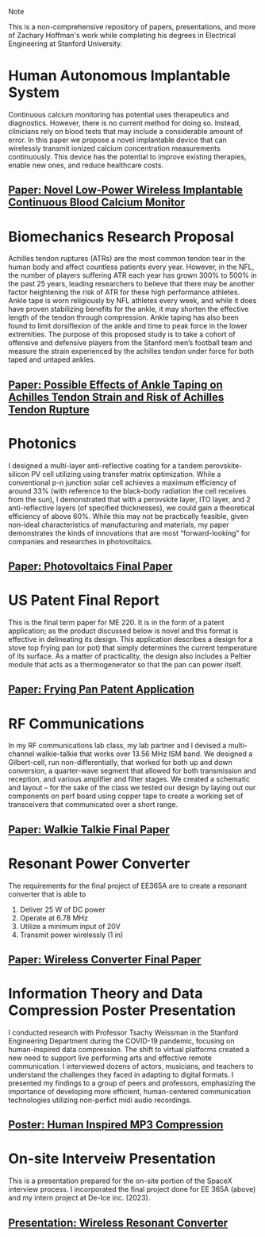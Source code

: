 > [!NOTE]
> This is a non-comprehensive repository of papers, presentations, and more of Zachary Hoffman's work while completing his degrees in Electrical Engineering at Stanford University.


# Human Autonomous Implantable System

Continuous calcium monitoring has potential uses therapeutics and diagnostics. However, there is no current method for doing so. Instead, clinicians rely on blood tests that may include a considerable amount of error. In this paper we propose a novel implantable device that can wirelessly transmit ionized calcium concentration measurements continuously. This device has the potential to improve existing therapies, enable new ones, and reduce healthcare costs.

## [Paper: Novel Low-Power Wireless Implantable Continuous Blood Calcium Monitor](EE303_Final_Project_Report.pdf)

# Biomechanics Research Proposal

Achilles tendon ruptures (ATRs) are the most common tendon tear in the human body and affect countless patients every year. However, in the NFL, the number of players suffering ATR each year has grown 300% to 500% in the past 25 years, leading researchers to believe that there may be another factor heightening the risk of ATR for these high performance athletes. Ankle tape is worn religiously by NFL athletes every week, and while it does have proven stabilizing benefits for the ankle, it may shorten the effective length of the tendon through compression. Ankle taping has also been found to limit dorsiflexion of the ankle and time to peak force in the lower extremities.
The purpose of this proposed study is to take a cohort of offensive and defensive players from the Stanford men’s football team and measure the strain experienced by the achilles tendon under force for both taped and untaped ankles. 

## [Paper: Possible Effects of Ankle Taping on Achilles Tendon Strain and Risk of Achilles Tendon Rupture](BIOE_281_Project.pdf)

# Photonics

I designed a multi-layer anti-reflective coating for a tandem perovskite-silicon PV cell utilizing using transfer matrix optimization. While a conventional p-n junction solar cell achieves a maximum efficiency of around 33% (with reference to the black-body radiation the cell receives from the sun), I demonstrated that with a perovskite layer, ITO layer, and 2 anti-reflective layers (of specified thicknesses), we could gain a theoretical efficiency of above 60%. While this may not be practically feasible, given non-ideal characteristics of manufacturing and materials, my paper demonstrates the kinds of innovations that are most “forward-looking” for companies and researches in photovoltaics. 

## [Paper: Photovoltaics Final Paper](PV_Optimize_Hoffman.pdf)

# US Patent Final Report

This is the final term paper for ME 220. It is in the form of a patent application; as the product discussed below is novel and this format is effective in delineating its design. This application describes a design for a stove top frying pan (or pot) that simply determines the current temperature of its surface. As a matter of practicality, the design also includes a Peltier module that acts as a thermogenerator so that the pan can power itself.

## [Paper: Frying Pan Patent Application](Term_Paper.pdf)

# RF Communications

In my RF communications lab class, my lab partner and I devised a multi-channel walkie-talkie that works over 13.56 MHz ISM band. We designed a Gilbert-cell, run non-differentially, that worked for both up and down conversion, a quarter-wave segment that allowed for both transmission and reception, and various amplifier and filter stages. We created a schematic and layout – for the sake of the class we tested our design by laying out our components on perf board using copper tape to create a working set of transceivers that communicated over a short range.

## [Paper: Walkie Talkie Final Paper](EE_133_Final_Project.pdf)

# Resonant Power Converter

The requirements for the final project of EE365A are to create a resonant converter that is able to
1. Deliver 25 W of DC power
2. Operate at 6.78 MHz
3. Utilize a minimum input of 20V
4. Transmit power wirelessly (1 in)

## [Paper: Wireless Converter Final Paper](EE_365A_Final_Report.pdf)

# Information Theory and Data Compression Poster Presentation

I conducted research with Professor Tsachy Weissman in the Stanford Engineering Department during the COVID-19 pandemic, focusing on human-inspired data compression. The shift to virtual platforms created a new need to support live performing arts and effective remote communication. I interviewed dozens of actors, musicians, and teachers to understand the challenges they faced in adapting to digital formats. I presented my findings to a group of peers and professors, emphasizing the importance of developing more efficient, human-centered communication technologies utilizing non-perfict midi audio recordings. 

## [Poster: Human Inspired MP3 Compression](HI_Music_Compression.pdf)


# On-site Interveiw Presentation

This is a presentation prepared for the on-site portion of the SpaceX interview process. I incorporated the final project done for EE 365A (above) and my intern project at De-Ice inc. (2023).

## [Presentation: Wireless Resonant Converter](Wireless-Converter-Presentation.pdf)
